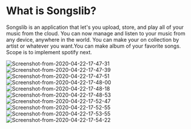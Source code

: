 
# What is Songslib?

Songslib is an application that let's you upload, store, and play all of your music from the cloud. You can now manage and listen to your music from any device, anywhere in the world. 
You can make your on collection by artist or whatever you want.You can make album of your favorite songs.<br>
Scope is to implement spotify next.

<img src="https://i.ibb.co/WxKb00C/Screenshot-from-2020-04-22-17-47-31.png" alt="Screenshot-from-2020-04-22-17-47-31" border="0">
<img src="https://i.ibb.co/PwvnkPP/Screenshot-from-2020-04-22-17-47-39.png" alt="Screenshot-from-2020-04-22-17-47-39" border="0">
<img src="https://i.ibb.co/cgVYsWF/Screenshot-from-2020-04-22-17-47-51.png" alt="Screenshot-from-2020-04-22-17-47-51" border="0">
<img src="https://i.ibb.co/82J0m98/Screenshot-from-2020-04-22-17-48-00.png" alt="Screenshot-from-2020-04-22-17-48-00" border="0">
<img src="https://i.ibb.co/G2tqsDd/Screenshot-from-2020-04-22-17-48-18.png" alt="Screenshot-from-2020-04-22-17-48-18" border="0">
<img src="https://i.ibb.co/MnSZtq2/Screenshot-from-2020-04-22-17-48-53.png" alt="Screenshot-from-2020-04-22-17-48-53" border="0">
<img src="https://i.ibb.co/PZZYzNy/Screenshot-from-2020-04-22-17-52-47.png" alt="Screenshot-from-2020-04-22-17-52-47" border="0">
<img src="https://i.ibb.co/5RtJXBr/Screenshot-from-2020-04-22-17-52-55.png" alt="Screenshot-from-2020-04-22-17-52-55" border="0">
<img src="https://i.ibb.co/6JBL3xr/Screenshot-from-2020-04-22-17-53-55.png" alt="Screenshot-from-2020-04-22-17-53-55" border="0">
<img src="https://i.ibb.co/BNcPMKJ/Screenshot-from-2020-04-22-17-54-22.png" alt="Screenshot-from-2020-04-22-17-54-22" border="0">

